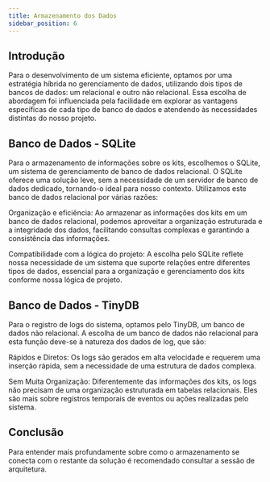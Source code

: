 ```yaml
---
title: Armazenamento dos Dados
sidebar_position: 6
---
```


## Introdução

Para o desenvolvimento de um sistema eficiente, optamos por uma estratégia híbrida no gerenciamento de dados, utilizando dois tipos de bancos de dados: um relacional e outro não relacional. Essa escolha de abordagem foi influenciada pela facilidade em explorar as vantagens específicas de cada tipo de banco de dados e atendendo às necessidades distintas do nosso projeto.

## Banco de Dados - SQLite

Para o armazenamento de informações sobre os kits, escolhemos o SQLite, um sistema de gerenciamento de banco de dados relacional. O SQLite oferece uma solução leve, sem a necessidade de um servidor de banco de dados dedicado, tornando-o ideal para nosso contexto. Utilizamos este banco de dados relacional por várias razões:

Organização e eficiência: Ao armazenar as informações dos kits em um banco de dados relacional, podemos aproveitar a organização estruturada e a integridade dos dados, facilitando consultas complexas e garantindo a consistência das informações.

Compatibilidade com a lógica do projeto: A escolha pelo SQLite reflete nossa necessidade de um sistema que suporte relações entre diferentes tipos de dados, essencial para a organização e gerenciamento dos kits conforme nossa lógica de projeto.

## Banco de Dados - TinyDB

Para o registro de logs do sistema, optamos pelo TinyDB, um banco de dados não relacional. A escolha de um banco de dados não relacional para esta função deve-se à natureza dos dados de log, que são:

Rápidos e Diretos: Os logs são gerados em alta velocidade e requerem uma inserção rápida, sem a necessidade de uma estrutura de dados complexa.

Sem Muita Organização: Diferentemente das informações dos kits, os logs não precisam de uma organização estruturada em tabelas relacionais. Eles são mais sobre registros temporais de eventos ou ações realizadas pelo sistema.

## Conclusão

Para entender mais profundamente sobre como o armazenamento se conecta com o restante da solução é recomendado consultar a sessão de arquitetura.
